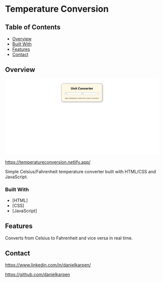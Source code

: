# Temperature Conversion

## Table of Contents

- [Overview](#overview)
- [Built With](#built-with)
- [Features](#features)
- [Contact](#contact)

## Overview

![temperature conversion preview](/img/temperatureconversion.png)

https://temperatureconversion.netlify.app/

Simple Celsius/Fahrenheit temperature converter built with HTML/CSS and JavaScript.

<!-- TODO:
    2. Describe your overall experience in a couple of sentences.
    3. List a few specific technical things that you learned or improved on.
    4. Share any other tips or guidance for others attempting this or something similar.
 -->

### Built With

- [HTML]
- [CSS]
- [JavaScript]

## Features

Converts from Celsius to Fahrenheit and vice versa in real time.

## Contact

https://www.linkedin.com/in/danielkarpen/

https://github.com/danielkarpen
